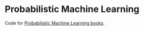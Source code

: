 # Probabilistic Machine Learning


Code for [Probabilistic Machine Learning books](https://probml.github.io/pml-book/).